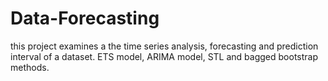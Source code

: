 # Data-Forecasting
this project examines a the time series analysis, forecasting and prediction interval of a dataset. ETS model, ARIMA model, STL and bagged bootstrap methods.

